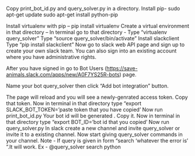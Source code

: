 Copy print_bot_id.py and query_solver.py in  a directory.
Install pip-
    sudo apt-get update
    sudo apt-get install python-pip

Install virtualenv with pip –
    pip install virtualenv
Create a virtual environment in that directory – 
    In terminal go to that directory -
    Type “virtualenv query_solver”
    Type “source query_solver/bin/activate”
Install slackclient
    Type “pip install slackclient”
Now go to slack web API page and sign up to create your own slack team. You can also sign into an existing account where you have administrative rights.

After you have signed in go to Bot Users (https://save-animals.slack.com/apps/new/A0F7YS25R-bots) page.

Name your bot query_solver then click “Add bot integration” button.

The page will reload and you will see a newly-genrated access token. Copy that token.
Now in terminal in that directory type “export SLACK_BOT_TOKEN=’paste token that you have copied’
Now run print_bot_id.py
Your bot id will be generated . Copy it.
Now in terminal in that directory type “export BOT_ID=’bot id that you copied’
Now run query_solver.py
In slack create a new channel and invite query_solver or invite it to a existing channel.
Now start giving query_solver commands in your channel.
Note - If query is given in form “search ‘whatever the error is’ ”.It will work.
Ex - @query_solver search python


